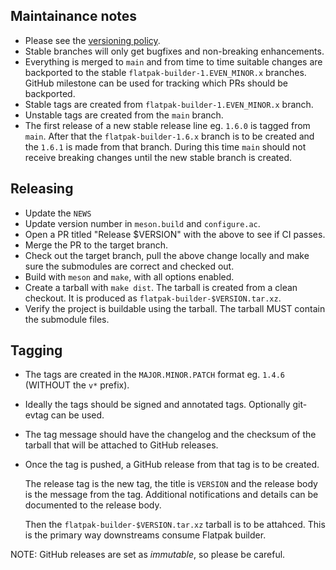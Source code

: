 ## Maintainance notes

- Please see the [versioning policy](https://github.com/flatpak/flatpak-builder/tree/main?tab=readme-ov-file#supported-versions).
- Stable branches will only get bugfixes and non-breaking enhancements.
- Everything is merged to `main` and from time to time suitable changes
  are backported to the stable `flatpak-builder-1.EVEN_MINOR.x`
  branches. GitHub milestone can be used for tracking which PRs should
  be backported.
- Stable tags are created from `flatpak-builder-1.EVEN_MINOR.x` branch.
- Unstable tags are created from the `main` branch.
- The first release of a new stable release line eg. `1.6.0`
  is tagged from `main`. After that the `flatpak-builder-1.6.x` branch
  is to be created and the `1.6.1` is made from that branch. During this
  time `main` should not receive breaking changes until the new
  stable branch is created.

## Releasing

- Update the `NEWS`
- Update version number in `meson.build` and `configure.ac`.
- Open a  PR titled "Release $VERSION" with the above to see if CI passes.
- Merge the PR to the target branch.
- Check out the target branch, pull the above change locally and make
  sure the submodules are correct and checked out.
- Build with `meson` and `make`, with all options enabled.
- Create a tarball with `make dist`. The tarball is created from a
  clean checkout. It is produced as `flatpak-builder-$VERSION.tar.xz`.
- Verify the project is buildable using the tarball. The tarball MUST
  contain the submodule files.

## Tagging

- The tags are created in the `MAJOR.MINOR.PATCH` format eg. `1.4.6`
  (WITHOUT the `v*` prefix).
- Ideally the tags should be signed and annotated tags. Optionally
  git-evtag can be used.
- The tag message should have the changelog and the checksum of the
  tarball that will be attached to GitHub releases.
- Once the tag is pushed, a GitHub release from that tag is to be
  created.

  The release tag is the new tag, the title is `VERSION` and the release
  body is the message from the tag. Additional notifications and details
  can be documented to the release body.

  Then the `flatpak-builder-$VERSION.tar.xz` tarball is to be attahced.
  This is the primary way downstreams consume Flatpak builder.


NOTE: GitHub releases are set as _immutable_, so please be careful.
